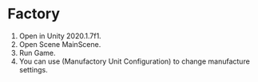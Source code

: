 # Factory

1) Open in Unity 2020.1.7f1.
2) Open Scene MainScene.
3) Run Game.
4) You can use (Manufactory Unit Configuration) to change manufacture settings.
